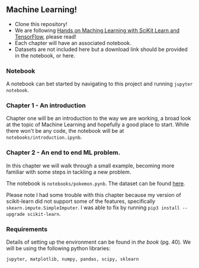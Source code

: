 ## Machine Learning!


- Clone this repository!
- We are following [Hands on Maching Learning with SciKit Learn and TensorFlow](https://www.amazon.co.uk/Hands-Machine-Learning-Scikit-Learn-TensorFlow/dp/1491962291),
  please read!
- Each chapter will have an associated notebook.
- Datasets are not included here but a download link should be provided in the notebook, or here.

### Notebook

A notebook can bet started by navigating to this project and running `jupyter notebook`.


### Chapter 1 - An introduction

Chapter one will be an introduction to the way we are working, a broad look at
the topic of Machine Learning and hopefully a good place to start. While there
won't be any code, the notebook will be at `notebooks/introduction.ipynb`.

### Chapter 2 - An end to end ML problem.

In this chapter we will walk through a small example, becoming
more familiar with some steps in tackling a new problem.

The notebook is `notebooks/pokemon.pynb`. The dataset can be found
[here](https://www.kaggle.com/abcsds/pokemon).

Please note I had some trouble with this chapter because my version
of scikit-learn did not support some of the features, specifically
`skearn.impute.SimpleImputer`. I was able to fix by running
`pip3 install --upgrade scikit-learn`.

### Requirements

Details of setting up the environment can be found in _the book_ (pg. 40).
We will be using the following python libraries:

```
jupyter, matplotlib, numpy, pandas, scipy, sklearn
```

